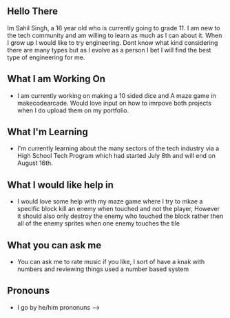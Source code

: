 ## Hello There
Im Sahil Singh, a 16 year old who is currently going to grade 11. I am new to the tech community and am willing to learn as much as I can about it. When I grow up I would like to try engineering. Dont know what kind considering there are many types but as I evolve as a person I bet I will find the best type of engineering for me.


## What I am Working On
- I am currently working on making a 10 sided dice and A maze game in makecodearcade. Would love input on how to imrpove both projects when I do upload them on my portfolio.
## What I'm Learning
- I'm currently learning about the many sectors of the tech industry via a High School Tech Program which had started July 8th and will end on August 16th.
## What I would like help in
- I would love some help with my maze game where I try to mkae a specific block kill an enemy when touched and not the player, However it should also only destroy the enemy who touched the block rather then all of the enemy sprites when one enemy touches the tile
## What you can ask me
- You can ask me to rate music if you like, I sort of have a knak with numbers and reviewing things used a number based system
## Pronouns
- I go by he/him prononuns
-->
